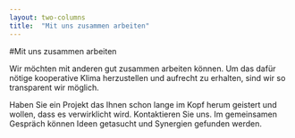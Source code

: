 ```yaml
---
layout: two-columns
title:  "Mit uns zusammen arbeiten"
---
```


#Mit uns zusammen arbeiten

Wir möchten mit anderen gut zusammen arbeiten können. Um das dafür nötige kooperative Klima herzustellen und aufrecht zu erhalten, sind wir so transparent wir möglich.

Haben Sie ein Projekt das Ihnen schon lange im Kopf herum geistert und wollen, dass es verwirklicht wird. Kontaktieren Sie uns. Im gemeinsamen Gespräch können Ideen getasucht und Synergien gefunden werden.